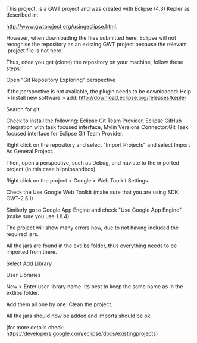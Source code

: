 This project, is a GWT project and was created with Eclipse (4.3) Kepler as described in:


http://www.gwtproject.org/usingeclipse.html.

However, when downloading the files submitted here, Eclipse will not recognise the repository as an existing GWT project because the relevant .project file is not here.

Thus, once you get (clone) the repository on your machine, follow these steps:

Open "Git Repository Exploring" perspective

If the perspective is not available, the plugin needs to be downloaded:
Help > Install new software > add: http://download.eclipse.org/releases/kepler

Search for git

Check to install the following:
Eclipse Git Team Provider,
Eclipse GitHub integration with task focused interface,
Mylin Versions Connector:Git
Task focused interface for Eclipse Git Team Provider.

Right click on the repository and select "Import Projects" and select Import As General Project.

Then, open a perspective, such as Debug, and naviate to the imported project (in this case blipnipsandbox).

Right click on the project > Google > Web Toolkit Settings

Check the Use Google Web Toolkit (make sure that you are using SDK: GWT-2.5.1)

Similarly go to Google App Engine and check "Use Google App Engine" (make sure you use 1.8.4)

The project will show many errors now, due to not having included the required jars.

All the jars are found in the extlibs folder, thus everything needs to be imported from there.

Select Add Library

User Libraries

New > Enter user library name. Its best to keep the same name as in the extlibs folder.


Add them all one by one.
Clean the project.

All the jars should now be added and imports should be ok.

(for more details check: https://developers.google.com/eclipse/docs/existingprojects)
